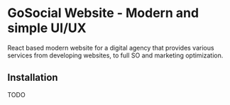 # GoSocial Website - Modern and simple UI/UX

React based modern website for a digital agency that provides various services from developing websites, to full SO and marketing optimization.

## Installation

TODO
